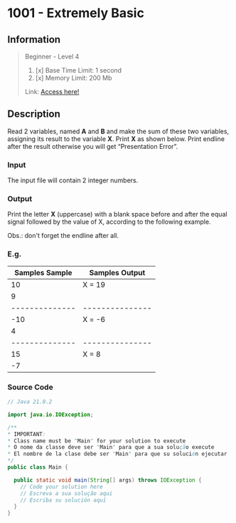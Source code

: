 # 1001 - Extremely Basic

## Information
> Beginner - Level 4
> 
> 1. [x]  Base Time Limit: 1 second
> 2. [x]  Memory Limit: 200 Mb
> 
> Link: [Access here!](https://judge.beecrowd.com/en/problems/view/1001)

## Description
Read 2 variables, named **A** and **B** and make the sum of these two variables, assigning its result to the variable **X**. Print **X** as shown below. Print endline after the result otherwise you will get “Presentation Error”.

### Input
The input file will contain 2 integer numbers.

### Output
Print the letter **X** (uppercase) with a blank space before and after the equal signal followed by the value of X, according to the following example.

Obs.: don't forget the endline after all.

### E.g.
| Samples Sample | Samples Output  |
|----------------|-----------------|
| 10             | X = 19          |
| 9              |                 |
| -------------- | --------------- |
| -10            | X = -6          |
| 4              |                 |
| -------------- | --------------- |
| 15             | X = 8           |
| -7             |                 |



### Source Code
```java
// Java 21.0.2

import java.io.IOException;

/**
* IMPORTANT:
* Class name must be "Main" for your solution to execute
* O nome da classe deve ser "Main" para que a sua solução execute
* El nombre de la clase debe ser "Main" para que su solución ejecutar
*/
public class Main {

  public static void main(String[] args) throws IOException {
    // Code your solution here
    // Escreva a sua solução aqui
    // Escriba su solución aquí
  }
}
```
